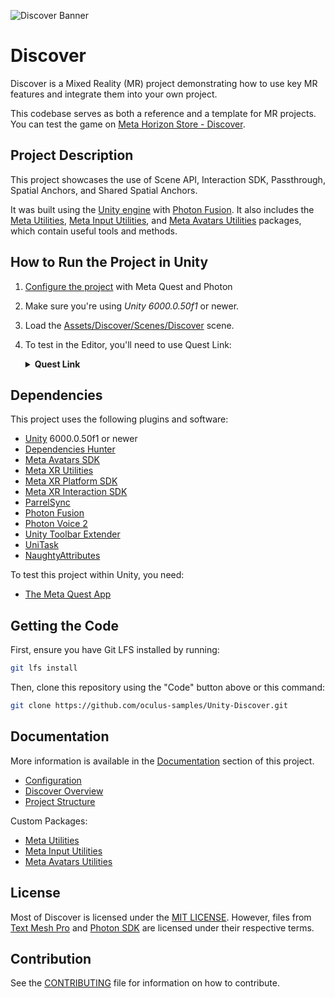 ![Discover Banner](./Documentation/Media/banner.png "Discover")

# Discover

Discover is a Mixed Reality (MR) project demonstrating how to use key MR features and integrate them into your own project.

This codebase serves as both a reference and a template for MR projects. You can test the game on [Meta Horizon Store - Discover](https://www.meta.com/experiences/discover/7041851792509764/).

## Project Description

This project showcases the use of Scene API, Interaction SDK, Passthrough, Spatial Anchors, and Shared Spatial Anchors.

It was built using the [Unity engine](https://unity.com/) with [Photon Fusion](https://doc.photonengine.com/fusion/current/fusion-intro). It also includes the [Meta Utilities](./Packages/com.meta.utilities/README.md), [Meta Input Utilities](./Packages/com.meta.utilities.input/README.md), and [Meta Avatars Utilities](./Packages/com.meta.utilities.avatars/README.md) packages, which contain useful tools and methods.

## How to Run the Project in Unity

1. [Configure the project](./Documentation/Configuration.md) with Meta Quest and Photon
2. Make sure you're using  *Unity 6000.0.50f1* or newer.
3. Load the [Assets/Discover/Scenes/Discover](./Assets/Discover/Scenes/Discover.unity) scene.
4. To test in the Editor, you'll need to use Quest Link:
    <details>
      <summary><b>Quest Link</b></summary>

    - Enable Quest Link:
        - Put on your headset, navigate to "Quick Settings", and select "Quest Link" (or "Quest Air Link" if using Air Link).
        - Select your desktop from the list, then select "Launch". This launches the Quest Link app, allowing you to control your desktop from your headset.
    - With the headset on, select "Desktop" from the control panel in front of you. You should see your desktop in VR.
    - Navigate to Unity and press "Play"; the application should launch on your headset automatically.
    </details>

## Dependencies

This project uses the following plugins and software:

- [Unity](https://unity.com/download) 6000.0.50f1 or newer
- [Dependencies Hunter](https://github.com/AlexeyPerov/Unity-Dependencies-Hunter.git#upm)
- [Meta Avatars SDK](https://developers.meta.com/horizon/downloads/package/meta-avatars-sdk/)
- [Meta XR Utilities](https://developers.meta.com/horizon/documentation/unity/unity-package-manager/)
- [Meta XR Platform SDK](https://developers.meta.com/horizon/documentation/unity/ps-platform-intro/)
- [Meta XR Interaction SDK](https://developers.meta.com/horizon/documentation/unity/unity-isdk-interaction-sdk-overview/)
- [ParrelSync](https://github.com/brogan89/ParrelSync)
- [Photon Fusion](https://doc.photonengine.com/fusion/current/getting-started/sdk-download)
- [Photon Voice 2](https://assetstore.unity.com/packages/tools/audio/photon-voice-2-130518)
- [Unity Toolbar Extender](https://github.com/marijnz/unity-toolbar-extender.git)
- [UniTask](https://github.com/Cysharp/UniTask)
- [NaughtyAttributes](https://github.com/dbrizov/NaughtyAttributes)

To test this project within Unity, you need:

- [The Meta Quest App](https://www.meta.com/quest/setup/)

## Getting the Code

First, ensure you have Git LFS installed by running:

```sh
git lfs install
```

Then, clone this repository using the "Code" button above or this command:

```sh
git clone https://github.com/oculus-samples/Unity-Discover.git
```

## Documentation

More information is available in the [Documentation](./Documentation) section of this project.

- [Configuration](./Documentation/Configuration.md)
- [Discover Overview](./Documentation/DiscoverOverview.md)
- [Project Structure](./Documentation/ProjectStructure.md)

Custom Packages:

- [Meta Utilities](./Packages/com.meta.utilities/README.md)
- [Meta Input Utilities](./Packages/com.meta.utilities.input/README.md)
- [Meta Avatars Utilities](./Packages/com.meta.utilities.avatars/README.md)

## License

Most of Discover is licensed under the [MIT LICENSE](./LICENSE). However, files from [Text Mesh Pro](https://unity.com/legal/licenses/unity-companion-license) and [Photon SDK](./Assets/Photon/LICENSE) are licensed under their respective terms.

## Contribution

See the [CONTRIBUTING](./CONTRIBUTING.md) file for information on how to contribute.
